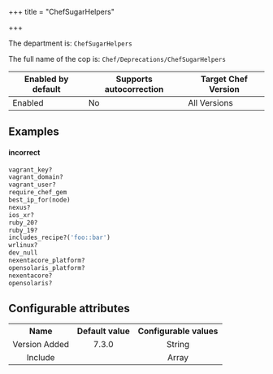 +++
title = "ChefSugarHelpers"

+++

<!-- This content is automatically generated. See https://github.com/chef/chef-web-docs/blob/main/generated/README.md -->

The department is: `ChefSugarHelpers`

The full name of the cop is: `Chef/Deprecations/ChefSugarHelpers`

| Enabled by default | Supports autocorrection | Target Chef Version |
| --- | --- | --- |
| Enabled | No | All Versions |

## Examples


#### incorrect

```ruby
vagrant_key?
vagrant_domain?
vagrant_user?
require_chef_gem
best_ip_for(node)
nexus?
ios_xr?
ruby_20?
ruby_19?
includes_recipe?('foo::bar')
wrlinux?
dev_null
nexentacore_platform?
opensolaris_platform?
nexentacore?
opensolaris?
```

## Configurable attributes

<table>
<tbody><tr>
<th>Name</th>
<th>Default value</th>
<th>Configurable values</th>
</tr>
<tr>
<td style="text-align:center">Version Added</td>
<td style="text-align:center">7.3.0</td>
<td style="text-align:center">String</td>
</tr>
<tr><td style="text-align:center">Include</td>
<td style="text-align:center"><ul>
</ul>
</td>
<td style="text-align:center">Array</td>
</tr></tbody></table>
